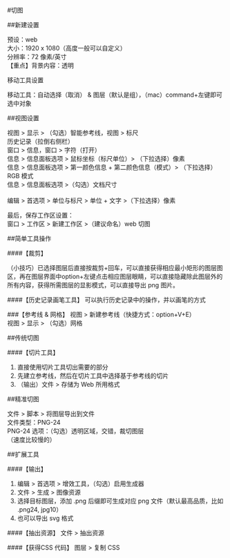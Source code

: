 #切图

##新建设置

预设：web<br>
大小：1920 x 1080（高度一般可以自定义）<br>
分辨率：72 像素/英寸<br>
【重点】背景内容：透明<br>

移动工具设置

移动工具：自动选择（取消） & 图层（默认是组），（mac）command+左键即可选中对象

##视图设置

视图 > 显示 > （勾选）智能参考线，视图 > 标尺<br>
历史记录（拉倒右侧栏）<br>
窗口 > 信息，窗口 > 字符（打开）<br>
信息 > 信息面板选项 > 鼠标坐标（标尺单位）> （下拉选择）像素<br>
信息 > 信息面板选项 > 第一颜色信息 + 第二颜色信息（模式）> （下拉选择）RGB 模式<br>
信息 > 信息面板选项 >（勾选）文档尺寸<br><br>
编辑 > 首选项 > 单位与标尺 > 单位 + 文字 >（下拉选择）像素<br>

最后，保存工作区设置：<br>
窗口 > 工作区 > 新建工作区 >（建议命名）web 切图

##简单工具操作

####【裁剪】

（小技巧）已选择图层后直接按裁剪+回车，可以直接获得相应最小矩形的图层图区，再在图层界面中option+左键点击相应图层眼睛，可以直接隐藏除此图层外的所有内容，获得所需图层的显影模式，可以直接导出 png 图片。

####【历史记录画笔工具】
可以执行历史记录中的操作，并以画笔的方式

###【参考线 & 网格】
视图 > 新建参考线（快捷方式：option+V+E）<br>
视图 > 显示 > （勾选）网格

##传统切图

####【切片工具】
1. 直接使用切片工具切出需要的部分
2. 先建立参考线，然后在切片工具中选择基于参考线的切片
3. （输出）文件 > 存储为 Web 所用格式

##精准切图

文件 > 脚本 > 将图层导出到文件<br>
文件类型：PNG-24<br>
PNG-24 选项：（勾选）透明区域，交错，裁切图层<br>
（速度比较慢的）

##扩展工具

####【输出】
1. 编辑 > 首选项 > 增效工具，（勾选）启用生成器
2. 文件 > 生成 > 图像资源
3. 选择目标图层，添加 .png 后缀即可生成对应 png 文件（默认最高品质，比如 .png24, jpg10）
4. 也可以导出 svg 格式

####【抽出资源】
文件 > 抽出资源

####【获得CSS 代码】
图层 > 复制 CSS